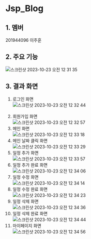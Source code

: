 # Jsp_Blog

## 1. 멤버
201944096 이주훈

## 2. 주요 기능
![스크린샷 2023-10-23 오전 12 31 35](https://github.com/wngns1101/JSP_Calendar-Scheduler/assets/86885227/2ce7d4c9-9ae1-4ab0-baec-dc3279bb0829)

## 3. 결과 화면
1. 로그인 화면<br>
![스크린샷 2023-10-23 오전 12 32 44](https://github.com/wngns1101/JSP_Calendar-Scheduler/assets/86885227/4b8099e1-723c-4ea2-a5ae-4c448efe8092)<br><br>
2. 회원가입 화면<br>
![스크린샷 2023-10-23 오전 12 32 57](https://github.com/wngns1101/JSP_Calendar-Scheduler/assets/86885227/b157f3f7-2da7-401e-bb95-67798a4d9a47)<br>
3. 메인 화면<br>
![스크린샷 2023-10-23 오전 12 33 18](https://github.com/wngns1101/JSP_Calendar-Scheduler/assets/86885227/7ce0e3a8-a6f6-46bd-a209-7c2c601b1d28)<br>
4. 메인 날짜 클릭 화면<br>
![스크린샷 2023-10-23 오전 12 33 29](https://github.com/wngns1101/JSP_Calendar-Scheduler/assets/86885227/41918829-89a4-4bcf-a539-962976e6b5e5)<br>
5. 일정 추가 화면<br>
![스크린샷 2023-10-23 오전 12 33 57](https://github.com/wngns1101/JSP_Calendar-Scheduler/assets/86885227/5614716e-b688-4fc2-80ad-cb2d8903f821)<br>
6. 일정 추가 완료 화면<br>
![스크린샷 2023-10-23 오전 12 34 06](https://github.com/wngns1101/JSP_Calendar-Scheduler/assets/86885227/856189cb-4ba1-4f42-9c63-08a0de3b1488)<br>
7. 일정 수정 화면<br>
![스크린샷 2023-10-23 오전 12 34 14](https://github.com/wngns1101/JSP_Calendar-Scheduler/assets/86885227/fa2998cf-e8b1-40f7-8164-674d2b69e2a8)<br>
8. 일정 수정 완료 화면<br>
![스크린샷 2023-10-23 오전 12 34 23](https://github.com/wngns1101/JSP_Calendar-Scheduler/assets/86885227/caeb5488-e623-4324-9f43-cbe5dcc3e7f1)<br>
9. 일정 삭제 화면<br>
![스크린샷 2023-10-23 오전 12 34 36](https://github.com/wngns1101/JSP_Calendar-Scheduler/assets/86885227/45036972-d995-4d23-8fd4-96d2b614fe72)<br>
10. 일정 삭제 완료 화면<br>
![스크린샷 2023-10-23 오전 12 34 44](https://github.com/wngns1101/JSP_Calendar-Scheduler/assets/86885227/397a8a40-7cd4-41c0-a1d7-9add389157c3)<br>
11. 마이페이지 화면<br>
![스크린샷 2023-10-23 오전 12 34 56](https://github.com/wngns1101/JSP_Calendar-Scheduler/assets/86885227/1a0abee3-2df7-4dc5-9113-2e6a6a99e837)<br>
